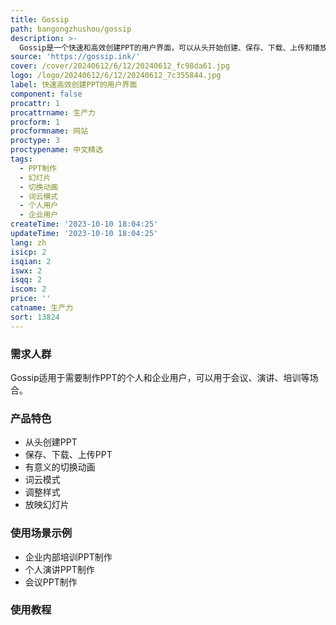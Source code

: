 ```yaml
---
title: Gossip
path: bangongzhushou/gossip
description: >-
  Gossip是一个快速和高效创建PPT的用户界面，可以从头开始创建、保存、下载、上传和播放幻灯片。它提供了有意义的切换动画和词云模式，可以赋予幻灯片生命。Gossip的主要功能点包括创建幻灯片、调整样式、放映幻灯片等。它适用于需要制作PPT的个人和企业用户，定价方案灵活多样。
source: 'https://gossip.ink/'
cover: /cover/20240612/6/12/20240612_fc98da61.jpg
logo: /logo/20240612/6/12/20240612_7c355844.jpg
label: 快速高效创建PPT的用户界面
component: false
procattr: 1
procattrname: 生产力
procform: 1
procformname: 网站
proctype: 3
proctypename: 中文精选
tags:
  - PPT制作
  - 幻灯片
  - 切换动画
  - 词云模式
  - 个人用户
  - 企业用户
createTime: '2023-10-10 18:04:25'
updateTime: '2023-10-10 18:04:25'
lang: zh
isicp: 2
isqian: 2
iswx: 2
isqq: 2
iscom: 2
price: ''
catname: 生产力
sort: 13824
---
```




### 需求人群
Gossip适用于需要制作PPT的个人和企业用户，可以用于会议、演讲、培训等场合。

### 产品特色
- 从头创建PPT
- 保存、下载、上传PPT
- 有意义的切换动画
- 词云模式
- 调整样式
- 放映幻灯片

### 使用场景示例
- 企业内部培训PPT制作
- 个人演讲PPT制作
- 会议PPT制作

### 使用教程


  
